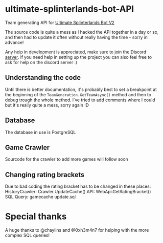 # ultimate-splinterlands-bot-API
Team generating API for [Ultimate Splinterlands Bot V2](https://github.com/PCJones/Ultimate-Splinterlands-Bot-V2)

The source code is quite a mess as I hacked the API together in a day or so, and then had to update it often without really having the time - sorry in advance!

Any help in development is appreciated, make sure to join the [Discord server](https://discord.gg/hwSr7KNGs9).
If you need help in setting up the project you can also feel free to ask for help on the discord server :)

## Understanding the code
Until there is better documentation, it's probably best to set a breakpoint at the beginning of the `TeamGeneration.GetTeamAsync()` method and then to debug trough the whole method.
I've tried to add comments where I could but it's really quite a mess, sorry again :D

## Database
The database in use is PostgreSQL

## Game Crawler
Sourcode for the crawler to add more games will follow soon

## Changing rating brackets
Due to bad coding the rating bracket has to be changed in these places:
HistoryCrawler: Crawler.UpdateCache()
API: WebApi.GetRatingBracket()
SQL Query: gamecache update.sql


# Special thanks
A huge thanks to @chaylins and @0xh3m4n7 for helping with the more complex SQL queries!
